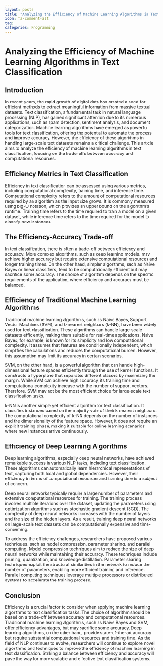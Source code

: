 ```yaml
---
layout: posts
title: "Analyzing the Efficiency of Machine Learning Algorithms in Text Classification"
icon: fa-comment-alt
tag:      
categories: Programming
---
```



# Analyzing the Efficiency of Machine Learning Algorithms in Text Classification

## Introduction

In recent years, the rapid growth of digital data has created a need for efficient methods to extract meaningful information from massive textual datasets. Text classification, a fundamental task in natural language processing (NLP), has gained significant attention due to its numerous applications, such as spam detection, sentiment analysis, and document categorization. Machine learning algorithms have emerged as powerful tools for text classification, offering the potential to automate the process and improve accuracy. However, the efficiency of these algorithms in handling large-scale text datasets remains a critical challenge. This article aims to analyze the efficiency of machine learning algorithms in text classification, focusing on the trade-offs between accuracy and computational resources.

## Efficiency Metrics in Text Classification

Efficiency in text classification can be assessed using various metrics, including computational complexity, training time, and inference time. Computational complexity refers to the amount of computational resources required by an algorithm as the input size grows. It is commonly measured using big-O notation, which provides an upper bound on the algorithm's runtime. Training time refers to the time required to train a model on a given dataset, while inference time refers to the time required for the model to classify new instances.

## The Efficiency-Accuracy Trade-off

In text classification, there is often a trade-off between efficiency and accuracy. More complex algorithms, such as deep learning models, may achieve higher accuracy but require extensive computational resources and longer training times. On the other hand, simpler algorithms, such as Naive Bayes or linear classifiers, tend to be computationally efficient but may sacrifice some accuracy. The choice of algorithm depends on the specific requirements of the application, where efficiency and accuracy must be balanced.

## Efficiency of Traditional Machine Learning Algorithms

Traditional machine learning algorithms, such as Naive Bayes, Support Vector Machines (SVM), and k-nearest neighbors (k-NN), have been widely used for text classification. These algorithms can handle large-scale datasets efficiently, making them suitable for real-time applications. Naive Bayes, for example, is known for its simplicity and low computational complexity. It assumes that features are conditionally independent, which simplifies the calculations and reduces the computational burden. However, this assumption may limit its accuracy in certain scenarios.

SVM, on the other hand, is a powerful algorithm that can handle high-dimensional feature spaces efficiently through the use of kernel functions. It constructs a hyperplane that separates different classes by maximizing the margin. While SVM can achieve high accuracy, its training time and computational complexity increase with the number of support vectors. Therefore, SVM may not be the most efficient choice for large-scale text classification tasks.

k-NN is another simple yet efficient algorithm for text classification. It classifies instances based on the majority vote of their k nearest neighbors. The computational complexity of k-NN depends on the number of instances and the dimensionality of the feature space. However, it does not require an explicit training phase, making it suitable for online learning scenarios where new instances arrive continuously.

## Efficiency of Deep Learning Algorithms

Deep learning algorithms, especially deep neural networks, have achieved remarkable success in various NLP tasks, including text classification. These algorithms can automatically learn hierarchical representations of text, capturing both local and global dependencies. However, their efficiency in terms of computational resources and training time is a subject of concern.

Deep neural networks typically require a large number of parameters and extensive computational resources for training. The training process involves multiple iterations over the dataset, updating the parameters using optimization algorithms such as stochastic gradient descent (SGD). The complexity of deep neural networks increases with the number of layers and the size of the hidden layers. As a result, training deep neural networks on large-scale text datasets can be computationally expensive and time-consuming.

To address the efficiency challenges, researchers have proposed various techniques, such as model compression, parameter sharing, and parallel computing. Model compression techniques aim to reduce the size of deep neural networks while maintaining their accuracy. These techniques include pruning, quantization, and knowledge distillation. Parameter sharing techniques exploit the structural similarities in the network to reduce the number of parameters, enabling more efficient training and inference. Parallel computing techniques leverage multiple processors or distributed systems to accelerate the training process.

## Conclusion

Efficiency is a crucial factor to consider when applying machine learning algorithms to text classification tasks. The choice of algorithm should be based on a trade-off between accuracy and computational resources. Traditional machine learning algorithms, such as Naive Bayes and SVM, offer efficiency advantages, but may sacrifice some accuracy. Deep learning algorithms, on the other hand, provide state-of-the-art accuracy but require substantial computational resources and training time. As the field of NLP continues to evolve, researchers will continue to explore novel algorithms and techniques to improve the efficiency of machine learning in text classification. Striking a balance between efficiency and accuracy will pave the way for more scalable and effective text classification systems.